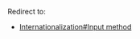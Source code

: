 Redirect to:

*   [Internationalization#Input method](/index.php/Internationalization#Input_method "Internationalization")